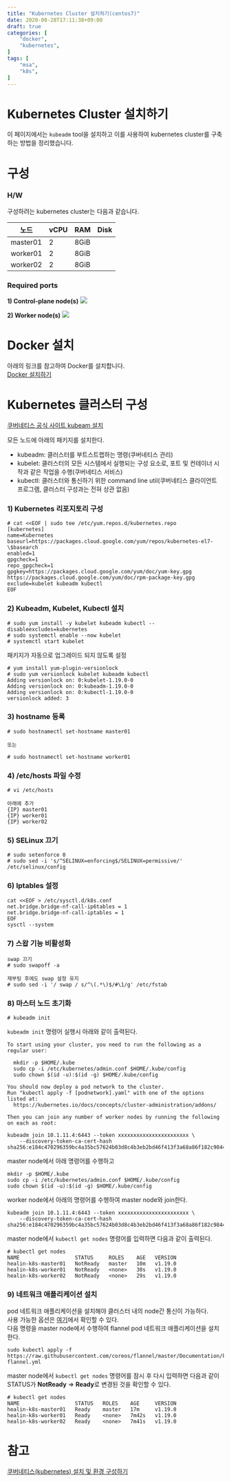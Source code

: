 ```yaml
---
title: "Kubernetes Cluster 설치하기(centos7)"
date: 2020-08-28T17:11:38+09:00
draft: true
categories: [
    "docker",
    "kubernetes",
]
tags: [
    "msa",
    "k8s",
]
---
```


# Kubernetes Cluster 설치하기

이 페이지에서는 `kubeadm` tool을 설치하고 이를 사용하여 kubernetes cluster를 구축하는 방법을 정리했습니다.

# 구성

### H/W

구성하려는 kubernetes cluster는 다음과 같습니다.

| 노드 | vCPU | RAM | Disk |
| --- | --- | --- | --- |
| master01 | 2 | 8GiB |  |
| worker01 | 2 | 8GiB |  |
| worker02 | 2 | 8GiB |  |

### Required ports

**1) Control-plane node(s)**
![](/images/20200828_install_kubernetes_cluster/1.png)

**2) Worker node(s)**
![](/images/20200828_install_kubernetes_cluster/2.png)


# Docker 설치

아래의 링크를 참고하여 Docker를 설치합니다.  
[Docker 설치하기](https://healinyoon.github.io/2019/06/20190611_docker_install/)

# Kubernetes  클러스터 구성

[쿠버네티스 공식 사이트 kubeam 설치](https://kubernetes.io/docs/setup/production-environment/tools/kubeadm/install-kubeadm/)

모든 노드에 아래의 패키지를 설치한다.
* kubeadm: 클러스터를 부트스트랩하는 명령(쿠버네티스 관리)
* kubelet: 클러스터의 모든 시스템에서 실행되는 구성 요소로, 포트 및 컨테이너 시작과 같은 작업을 수행(쿠버네티스 서비스)
* kubectl: 클러스터와 통신하기 위한 command line util(쿠버네티스 클라이언트 프로그램, 클러스터 구성과는 전혀 상관 없음)

### 1) Kubernetes 리포지토리 구성

```
# cat <<EOF | sudo tee /etc/yum.repos.d/kubernetes.repo
[kubernetes]
name=Kubernetes
baseurl=https://packages.cloud.google.com/yum/repos/kubernetes-el7-\$basearch
enabled=1
gpgcheck=1
repo_gpgcheck=1
gpgkey=https://packages.cloud.google.com/yum/doc/yum-key.gpg https://packages.cloud.google.com/yum/doc/rpm-package-key.gpg
exclude=kubelet kubeadm kubectl
EOF
```

### 2) Kubeadm, Kubelet, Kubectl 설치

```
# sudo yum install -y kubelet kubeadm kubectl --disableexcludes=kubernetes
# sudo systemctl enable --now kubelet
# systemctl start kubelet
```

패키지가 자동으로 업그레이드 되지 않도록 설정
```
# yum install yum-plugin-versionlock
# sudo yum versionlock kubelet kubeadm kubectl
Adding versionlock on: 0:kubelet-1.19.0-0
Adding versionlock on: 0:kubeadm-1.19.0-0
Adding versionlock on: 0:kubectl-1.19.0-0
versionlock added: 3
```

### 3) hostname 등록

```
# sudo hostnamectl set-hostname master01

또는

# sudo hostnamectl set-hostname worker01
```

### 4) /etc/hosts 파일 수정

```
# vi /etc/hosts

아래에 추가
{IP} master01
{IP} worker01
{IP} worker02
```

### 5) SELinux 끄기

```
# sudo setenforce 0
# sudo sed -i 's/^SELINUX=enforcing$/SELINUX=permissive/' /etc/selinux/config
```

### 6) Iptables 설정

```
cat <<EOF > /etc/sysctl.d/k8s.conf
net.bridge.bridge-nf-call-ip6tables = 1
net.bridge.bridge-nf-call-iptables = 1
EOF
sysctl --system
```

### 7) 스왑 기능 비활성화

```
swap 끄기
# sudo swapoff -a

재부팅 후에도 swap 설정 유지 
# sudo sed -i '/ swap / s/^\(.*\)$/#\1/g' /etc/fstab
```

### 8) 마스터 노드 초기화

```
# kubeadm init
```

`kubeadm init` 명령어 실행시 아래와 같이 출력된다.
```
To start using your cluster, you need to run the following as a regular user:

  mkdir -p $HOME/.kube
  sudo cp -i /etc/kubernetes/admin.conf $HOME/.kube/config
  sudo chown $(id -u):$(id -g) $HOME/.kube/config

You should now deploy a pod network to the cluster.
Run "kubectl apply -f [podnetwork].yaml" with one of the options listed at:
  https://kubernetes.io/docs/concepts/cluster-administration/addons/

Then you can join any number of worker nodes by running the following on each as root:

kubeadm join 10.1.11.4:6443 --token xxxxxxxxxxxxxxxxxxxxxxx \
    --discovery-token-ca-cert-hash sha256:e184c470296359bc4a35bc57624b03d8c4b3eb2bd46f413f3a68a86f182c9844
```

master node에서 아래 명령어를 수행하고
```
mkdir -p $HOME/.kube
sudo cp -i /etc/kubernetes/admin.conf $HOME/.kube/config
sudo chown $(id -u):$(id -g) $HOME/.kube/config
```

worker node에서 아래의 명령어를 수행하여 master node와 join한다.
```
kubeadm join 10.1.11.4:6443 --token xxxxxxxxxxxxxxxxxxxxxxx \
    --discovery-token-ca-cert-hash sha256:e184c470296359bc4a35bc57624b03d8c4b3eb2bd46f413f3a68a86f182c9844
```

master node에서 `kubectl get nodes` 명령어를 입력하면 다음과 같이 출력된다.
```
# kubectl get nodes
NAME                  STATUS     ROLES    AGE   VERSION
healin-k8s-master01   NotReady   master   10m   v1.19.0
healin-k8s-worker01   NotReady   <none>   30s   v1.19.0
healin-k8s-worker02   NotReady   <none>   29s   v1.19.0
```

### 9) 네트워크 애플리케이션 설치

pod 네트워크 애플리케이션을 설치해야 클러스터 내의 node간 통신이 가능하다.  
사용 가능한 옵션은 [여기](https://kubernetes.io/docs/concepts/cluster-administration/networking/#how-to-implement-the-kubernetes-networking-model)에서 확인할 수 있다.  
다음 명령을 master node에서 수행하여 flannel pod 네트워크 애플리케이션을 설치한다.
```
sudo kubectl apply -f https://raw.githubusercontent.com/coreos/flannel/master/Documentation/kube-flannel.yml
```

master node에서 `kubectl get nodes` 명령어를 잠시 후 다시 입력하면 다음과 같이 STATUS가 **NotReady** => **Ready**로 변경된 것을 확인할 수 있다.
```
# kubectl get nodes
NAME                  STATUS   ROLES    AGE     VERSION
healin-k8s-master01   Ready    master   17m     v1.19.0
healin-k8s-worker01   Ready    <none>   7m42s   v1.19.0
healin-k8s-worker02   Ready    <none>   7m41s   v1.19.0
```

# 참고
[쿠버네티스(kubernetes) 설치 및 환경 구성하기](https://medium.com/finda-tech/overview-8d169b2a54ff)